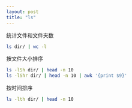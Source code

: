 ```yaml
---
layout: post
title: "ls"
---
```


统计文件和文件夹数

```bash
ls dir/ | wc -l
```

按文件大小排序

```bash
ls -lSh dir/ | head -n 10
ls -lShr dir/ | head -n 10 | awk '{print $9}'
```

按时间排序

```bash
ls -lth dir/ | head -n 10
```

